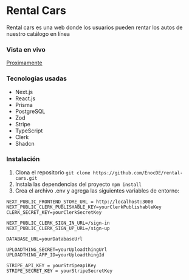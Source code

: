 # Rental Cars
Rental cars es una web donde los usuarios pueden rentar los autos de nuestro catálogo en línea

### Vista en vivo
[Proximamente](#)

### Tecnologías usadas
- Next.js
- React.js
- Prisma
- PostgreSQL
- Zod
- Stripe
- TypeScript
- Clerk
- Shadcn

### Instalación
1. Clona el repositorio `git clone https://github.com/EnocDE/rental-cars.git`
2. Instala las dependencias del proyecto `npm install`
3. Crea el archivo .env y agrega las siguientes variables de entorno:
```
NEXT_PUBLIC_FRONTEND_STORE_URL = http://localhost:3000
NEXT_PUBLIC_CLERK_PUBLISHABLE_KEY=yourClerkPublishableKey
CLERK_SECRET_KEY=yourClerkSecretKey

NEXT_PUBLIC_CLERK_SIGN_IN_URL=/sign-in
NEXT_PUBLIC_CLERK_SIGN_UP_URL=/sign-up

DATABASE_URL=yourDatabaseUrl

UPLOADTHING_SECRET=yourUploadthingUrl
UPLOADTHING_APP_ID=yourUploadthingId

STRIPE_API_KEY = yourStripeapiKey
STRIPE_SECRET_KEY = yourStripeSecretKey
```

